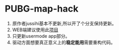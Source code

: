 # PUBG-map-hack

1. 原作者jussihi基本不更新,所以开了个分支保持更新。
2. WEB端建议使用此[项目](https://github.com/nakating/PUBG-maphack-map)
3. 只更新usermode app部分。
4. 驱动方面想要真正意义上的**稳定能用**需要重构代码。
